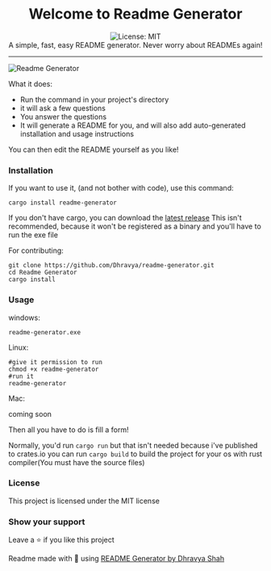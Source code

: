 <div align="center">
<h1 align="center">Welcome to Readme Generator</h1>
<img alt="License: MIT" src="https://img.shields.io/badge/License-MIT-blue.svg" /><br>
A simple, fast, easy README generator. Never worry about READMEs again!
</div>

---

![Readme Generator](https://us-east-1.tixte.net/uploads/img.dhravya.dev/l0ap2hcs50a.png)

What it does:
- Run the command in your project's directory
- it will ask a few questions
- You answer the questions 
- It will generate a README for you, and will also add auto-generated installation and usage instructions

You can then edit the README yourself as you like!

### Installation

If you want to use it, (and not bother with code), use this command:

```
cargo install readme-generator
```

If you don't have cargo, you can download the [latest release](https://github.com/Dhravya/readme-generator/releases)
This isn't recommended, because it won't be registered as a binary and you'll have to run the exe file

For contributing:

```
git clone https://github.com/Dhravya/readme-generator.git
cd Readme Generator
cargo install
```

### Usage
windows:
```
readme-generator.exe
```
Linux:
```
#give it permission to run
chmod +x readme-generator
#run it
readme-generator

```
Mac:

coming soon

Then all you have to do is fill a form!

Normally, you'd run `cargo run` but that isn't needed because i've published to crates.io
you can run `cargo build` to build the project for your os with rust compiler(You must have the source files)
### License

This project is licensed under the MIT license

### Show your support

Leave a ⭐ if you like this project

Readme made with 💖 using [README Generator by Dhravya Shah](https://github.com/Dhravya/readme-generator)

